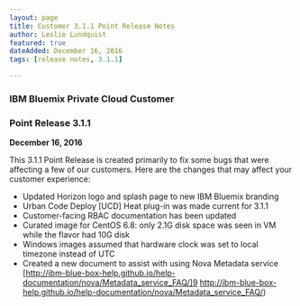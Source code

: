 ```yaml
---
layout: page
title: Customer 3.1.1 Point Release Notes
author: Leslie Lundquist
featured: true
dateAdded: December 16, 2016
tags: [release notes, 3.1.1]

---
```


### IBM Bluemix Private Cloud Customer

### Point Release 3.1.1

**December 16, 2016**


This 3.1.1 Point Release is created primarily to fix some bugs that were affecting a few of our customers. Here are the changes that may affect your customer experience:

 * Updated Horizon logo and splash page to new IBM Bluemix branding
 * Urban Code Deploy [UCD] Heat plug-in was made current for 3.1.1
 * Customer-facing RBAC documentation has been updated 
 * Curated image for CentOS 6.8: only 2.1G disk space was seen in VM while the flavor had 10G disk 
 * Windows images assumed that hardware clock was set to local timezone instead of UTC
 * Created a new document to assist with using Nova Metadata service [http://ibm-blue-box-help.github.io/help-documentation/nova/Metadata_service_FAQ/]9 http://ibm-blue-box-help.github.io/help-documentation/nova/Metadata_service_FAQ/)
